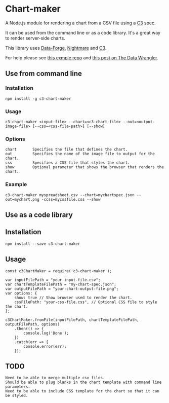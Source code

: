 # Chart-maker

A Node.js module for rendering a chart from a CSV file using a [C3](http://c3js.org/) spec.

It can be used from the command line or as a code library.
It's a great way to render server-side charts.

This library uses [Data-Forge](http://www.data-forge-js.com/), [Nightmare](http://www.nightmarejs.org/) and [C3](http://c3js.org/).

For help please see [this exmple repo](https://github.com/ashleydavis/nodejs-chart-rendering-example) and [this post on The Data Wrangler](http://www.the-data-wrangler.com/node-js-chart-rendering-with-c3-and-nightmare/).

## Use from command line

### Installation

    npm install -g c3-chart-maker

### Usage

    c3-chart-maker <input-file> --chart=<c3-chart-file> --out=<output-image-file> [--css=<css-file-path>] [--show]

### Options

    chart       Specifies the file that defines the chart.
    out         Specifies the name of the image file to output for the chart.
    css         Specifies a CSS file that styles the chart.
    show        Optional parameter that shows the browser that renders the chart.

### Example

    c3-chart-maker myspreadsheet.csv --chart=mychartspec.json --out=mychart.png -ccss=mycssfile.css --show

## Use as a code library

## Installation

    npm install --save c3-chart-maker

## Usage

    const c3ChartMaker = require('c3-chart-maker');
    
    var inputFilePath = "your-input-file.csv";
    var chartTemplateFilePath = "my-chart-spec.json";
    var outputFilePath = "your-chart-output-file.png";
    var options: {
        show: true // Show browser used to render the chart.
        cssFilePath: "your-css-file.css", // Optional CSS file to style the chart.
    };

    c3ChartMaker.fromFile(inputFilePath, chartTemplateFilePath, outputFilePath, options)
        .then(() => { 
            console.log('Done');
        })
        .catch(err => {
            console.error(err);
        });
    

## TODO

    Need to be able to merge multiple csv files.
    Should be able to plug blanks in the chart template with command line parameters.
    Need to be able to include CSS template for the chart so that it can be styled.
